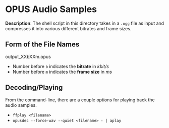 # OPUS Audio Samples

**Description**: The shell script in this directory takes in a `.ogg` file as input and compresses it into
                 various different bitrates and frame sizes. 

## Form of the File Names
output_XXbXXm.opus
* Number before `b` indicates the **bitrate** in *kbit/s*
* Number before `m` indicates the **frame size** in *ms*

## Decoding/Playing
From the command-line, there are a couple options for playing back the audio samples.
* `ffplay <filename>`
* `opusdec --force-wav --quiet <filename> - | aplay`